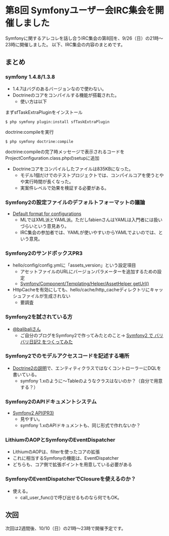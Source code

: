 第8回 Symfonyユーザー会IRC集会を開催しました
============================================

Symfonyに関するアレコレを話し合うIRC集会の第8回を、9/26（日）の21時～23時に開催しました。
以下、IRC集会の内容のまとめです。


まとめ
------

### symfony 1.4.8/1.3.8

  - 1.4.7はバグのあるバージョンなので使わない。
  - Doctrineのコアをコンパイルする機能が搭載された。
    - 使い方は以下

まずsfTaskExtraPluginをインストール


    $ php symfony plugin:install sfTaskExtraPlugin


doctrine:compileを実行


    $ php symfony doctrine:compile


doctrine:compileの完了時メッセージで表示されるコードをProjectConfiguration.class.phpのsetupに追加

  - Doctrineコアをコンパイルしたファイルは835KBになった。
    - モデル1個だけでのテストプロジェクトでは、コンパイルコアを使うとやや実行時間が長くなった。
    - 実案件レベルで効果を検証する必要がある。


### Symfony2の設定ファイルのデフォルトフォーマットの議論

  - [Default format for configurations](http://groups.google.com/group/symfony-devs/msg/a8b13cc4b0797271?hl=en)
    - MLではXML派とYAML派。ただしfabienさんはYAMLは入門者には扱いづらいという意見あり。
    - IRC集会の参加者では、YAMLが使いやすいからYAMLでよいのでは、という意見。


### Symfony2のサンドボックスPR3

  - hello/config/config.ymlに「assets_version」という設定項目
    - アセットファイルのURLにバージョンパラメーターを追加するための設定
    - [Symfony/Component/Templating/Helper/AssetHelper getUrl()](http://github.com/symfony/symfony/blob/master/src/Symfony/Component/Templating/Helper/AssetsHelper.php#L149)
  - HttpCacheを有効にしても、hello/cache/http_cacheディレクトリにキャッシュファイルが生成されない
    - 要調査


### Symfony2を試されている方

  - [@balibaliさん](http://twitter.com/balibali)
    - ご自分のブログをSymfony2で作ってみたとのこと→ [Symfony2 で バリバリ日記2 をつくってみた](http://rimpei.org/blog/2010/09/balibali-diary2-is-powered-by-symfon2)


### Symfony2でのモデルアクセスコードを記述する場所

  - [Doctrine2の説明](http://docs.symfony-reloaded.org/guides/doctrine/orm/overview.html)で、エンティティクラスではなくコントローラーにDQLを書いている。
    - symfony 1.xのように～Tableのようなクラスはないのか？（自分で用意する？）


### Symfony2のAPIドキュメントシステム

  - [Symfony2 API(PR3)](http://api.symfony-reloaded.org/PR3/index.html)
    - 見やすい。
    - symfony 1.xのAPIドキュメントも、同じ形式で作れないか？


### LithiumのAOPとSymfonyのEventDispatcher

  - LithiumのAOPは、filterを使ったコアの拡張
  - これに相当するSymfonyの機能は、EventDispatcher
  - どちらも、コア側で拡張ポイントを用意している必要がある


### SymfonyのEventDispatcherでClosureを使えるのか？

  - 使える。
    - call_user_func()で呼び出せるものなら何でもOK。


次回
----

次回は2週間後、10/10（日）の21時～23時で開催予定です。
